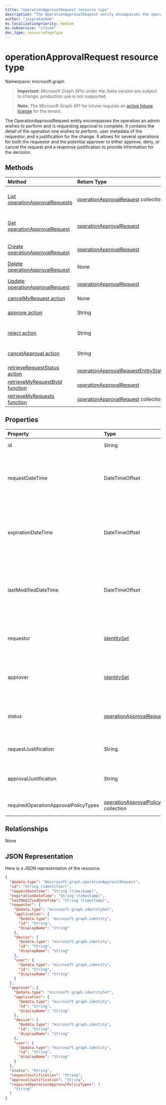 ```yaml
---
title: "operationApprovalRequest resource type"
description: "The OperationApprovalRequest entity encompasses the operation an admin wishes to perform and is requesting approval to complete. It contains the detail of the operation one wishes to perform, user metadata of the requestor, and a justification for the change. It allows for several operations for both the requestor and the potential approver to either approve, deny, or cancel the request and a response justification to provide information for the decision."
author: "jaiprakashmb"
ms.localizationpriority: medium
ms.subservice: "intune"
doc_type: resourcePageType
---
```


# operationApprovalRequest resource type

Namespace: microsoft.graph

> **Important:** Microsoft Graph APIs under the /beta version are subject to change; production use is not supported.

> **Note:** The Microsoft Graph API for Intune requires an [active Intune license](https://go.microsoft.com/fwlink/?linkid=839381) for the tenant.

The OperationApprovalRequest entity encompasses the operation an admin wishes to perform and is requesting approval to complete. It contains the detail of the operation one wishes to perform, user metadata of the requestor, and a justification for the change. It allows for several operations for both the requestor and the potential approver to either approve, deny, or cancel the request and a response justification to provide information for the decision.

## Methods
|Method|Return Type|Description|
|:---|:---|:---|
|[List operationApprovalRequests](../api/intune-rbac-operationapprovalrequest-list.md)|[operationApprovalRequest](../resources/intune-rbac-operationapprovalrequest.md) collection|List properties and relationships of the [operationApprovalRequest](../resources/intune-rbac-operationapprovalrequest.md) objects.|
|[Get operationApprovalRequest](../api/intune-rbac-operationapprovalrequest-get.md)|[operationApprovalRequest](../resources/intune-rbac-operationapprovalrequest.md)|Read properties and relationships of the [operationApprovalRequest](../resources/intune-rbac-operationapprovalrequest.md) object.|
|[Create operationApprovalRequest](../api/intune-rbac-operationapprovalrequest-create.md)|[operationApprovalRequest](../resources/intune-rbac-operationapprovalrequest.md)|Create a new [operationApprovalRequest](../resources/intune-rbac-operationapprovalrequest.md) object.|
|[Delete operationApprovalRequest](../api/intune-rbac-operationapprovalrequest-delete.md)|None|Deletes a [operationApprovalRequest](../resources/intune-rbac-operationapprovalrequest.md).|
|[Update operationApprovalRequest](../api/intune-rbac-operationapprovalrequest-update.md)|[operationApprovalRequest](../resources/intune-rbac-operationapprovalrequest.md)|Update the properties of a [operationApprovalRequest](../resources/intune-rbac-operationapprovalrequest.md) object.|
|[cancelMyRequest action](../api/intune-rbac-operationapprovalrequest-cancelmyrequest.md)|None||
|[approve action](../api/intune-rbac-operationapprovalrequest-approve.md)|String|Approves the requested instance of an operationApprovalRequest.|
|[reject action](../api/intune-rbac-operationapprovalrequest-reject.md)|String|Rejects the requested instance of an operationApprovalRequest.|
|[cancelApproval action](../api/intune-rbac-operationapprovalrequest-cancelapproval.md)|String|Cancels an already approved instance of an operationApprovalRequest.|
|[retrieveRequestStatus action](../api/intune-rbac-operationapprovalrequest-retrieverequeststatus.md)|[operationApprovalRequestEntityStatus](../resources/intune-rbac-operationapprovalrequestentitystatus.md)||
|[retrieveMyRequestById function](../api/intune-rbac-operationapprovalrequest-retrievemyrequestbyid.md)|[operationApprovalRequest](../resources/intune-rbac-operationapprovalrequest.md)||
|[retrieveMyRequests function](../api/intune-rbac-operationapprovalrequest-retrievemyrequests.md)|[operationApprovalRequest](../resources/intune-rbac-operationapprovalrequest.md) collection||

## Properties
|Property|Type|Description|
|:---|:---|:---|
|id|String|The unique identifier of the request. This ID is assigned at when the request is created. Read-only.|
|requestDateTime|DateTimeOffset|Indicates the DateTime that the request was made. The value cannot be modified and is automatically populated when the request is created. The Timestamp type represents date and time information using ISO 8601 format and is always in UTC time. For example, midnight UTC on Jan 1, 2014 would look like this: '2014-01-01T00:00:00Z'. Returned by default. Read-only. This property is read-only.|
|expirationDateTime|DateTimeOffset|Indicates the DateTime when any action on the approval request is no longer permitted. The value cannot be modified and is automatically populated when the request is created using expiration offset values defined in the service controllers. The Timestamp type represents date and time information using ISO 8601 format and is always in UTC time. For example, midnight UTC on Jan 1, 2014 would look like this: '2014-01-01T00:00:00Z'. Returned by default. Read-only. This property is read-only.|
|lastModifiedDateTime|DateTimeOffset|Indicates the last DateTime that the request was modified. The value cannot be modified and is automatically populated whenever values in the request are updated. For example, when the 'status' property changes from `needsApproval` to `approved`. The Timestamp type represents date and time information using ISO 8601 format and is always in UTC time. For example, midnight UTC on Jan 1, 2014 would look like this: '2014-01-01T00:00:00Z'. Returned by default. Read-only. This property is read-only.|
|requestor|[identitySet](../resources/intune-rbac-identityset.md)|The identity of the requestor as an Identity Set. Optionally contains the application ID, the device ID and the User ID. See information about this type here: https://learn.microsoft.com/graph/api/resources/identityset?view=graph-rest-1.0. Read-only. This property is read-only.|
|approver|[identitySet](../resources/intune-rbac-identityset.md)|The identity of the approver as an Identity Set. Optionally contains the application ID, the device ID and the User ID. See information about this type here: https://learn.microsoft.com/graph/api/resources/identityset?view=graph-rest-1.0. Read-only. This property is read-only.|
|status|[operationApprovalRequestStatus](../resources/intune-rbac-operationapprovalrequeststatus.md)|The current approval status of the request. Possible values are: `unknown`, `needsApproval`, `approved`, `rejected`, `cancelled`, `completed`, `expired`. Default value is `unknown`. Read-only. This property is read-only. Possible values are: `unknown`, `needsApproval`, `approved`, `rejected`, `cancelled`, `completed`, `expired`, `unknownFutureValue`.|
|requestJustification|String|Indicates the justification for creating the request. Maximum length of justification is 1024 characters. For example: 'Needed for Feb 2023 application baseline updates.' Read-only. This property is read-only.|
|approvalJustification|String|Indicates the justification for approving or rejecting the request. Maximum length of justification is 1024 characters. For example: 'Approved per Change 23423 - needed for Feb 2023 application baseline updates.' Read-only. This property is read-only.|
|requiredOperationApprovalPolicyTypes|[operationApprovalPolicyType](../resources/intune-rbac-operationapprovalpolicytype.md) collection|Indicates the approval policy types required by the request in order for the request to be approved or rejected. Read-only. This property is read-only.|

## Relationships
None

## JSON Representation
Here is a JSON representation of the resource.
<!-- {
  "blockType": "resource",
  "keyProperty": "id",
  "@odata.type": "microsoft.graph.operationApprovalRequest"
}
-->
``` json
{
  "@odata.type": "#microsoft.graph.operationApprovalRequest",
  "id": "String (identifier)",
  "requestDateTime": "String (timestamp)",
  "expirationDateTime": "String (timestamp)",
  "lastModifiedDateTime": "String (timestamp)",
  "requestor": {
    "@odata.type": "microsoft.graph.identitySet",
    "application": {
      "@odata.type": "microsoft.graph.identity",
      "id": "String",
      "displayName": "String"
    },
    "device": {
      "@odata.type": "microsoft.graph.identity",
      "id": "String",
      "displayName": "String"
    },
    "user": {
      "@odata.type": "microsoft.graph.identity",
      "id": "String",
      "displayName": "String"
    }
  },
  "approver": {
    "@odata.type": "microsoft.graph.identitySet",
    "application": {
      "@odata.type": "microsoft.graph.identity",
      "id": "String",
      "displayName": "String"
    },
    "device": {
      "@odata.type": "microsoft.graph.identity",
      "id": "String",
      "displayName": "String"
    },
    "user": {
      "@odata.type": "microsoft.graph.identity",
      "id": "String",
      "displayName": "String"
    }
  },
  "status": "String",
  "requestJustification": "String",
  "approvalJustification": "String",
  "requiredOperationApprovalPolicyTypes": [
    "String"
  ]
}
```
